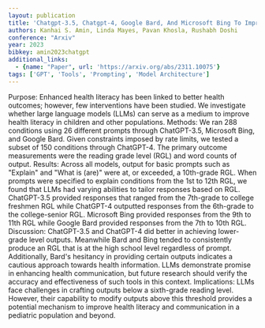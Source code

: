 ```yaml
---
layout: publication
title: 'Chatgpt-3.5, Chatgpt-4, Google Bard, And Microsoft Bing To Improve Health Literacy And Communication In Pediatric Populations And Beyond'
authors: Kanhai S. Amin, Linda Mayes, Pavan Khosla, Rushabh Doshi
conference: "Arxiv"
year: 2023
bibkey: amin2023chatgpt
additional_links:
  - {name: "Paper", url: 'https://arxiv.org/abs/2311.10075'}
tags: ['GPT', 'Tools', 'Prompting', 'Model Architecture']
---
```

Purpose: Enhanced health literacy has been linked to better health outcomes;
however, few interventions have been studied. We investigate whether large
language models (LLMs) can serve as a medium to improve health literacy in
children and other populations.
  Methods: We ran 288 conditions using 26 different prompts through
ChatGPT-3.5, Microsoft Bing, and Google Bard. Given constraints imposed by rate
limits, we tested a subset of 150 conditions through ChatGPT-4. The primary
outcome measurements were the reading grade level (RGL) and word counts of
output.
  Results: Across all models, output for basic prompts such as "Explain" and
"What is (are)" were at, or exceeded, a 10th-grade RGL. When prompts were
specified to explain conditions from the 1st to 12th RGL, we found that LLMs
had varying abilities to tailor responses based on RGL. ChatGPT-3.5 provided
responses that ranged from the 7th-grade to college freshmen RGL while
ChatGPT-4 outputted responses from the 6th-grade to the college-senior RGL.
Microsoft Bing provided responses from the 9th to 11th RGL while Google Bard
provided responses from the 7th to 10th RGL.
  Discussion: ChatGPT-3.5 and ChatGPT-4 did better in achieving lower-grade
level outputs. Meanwhile Bard and Bing tended to consistently produce an RGL
that is at the high school level regardless of prompt. Additionally, Bard's
hesitancy in providing certain outputs indicates a cautious approach towards
health information. LLMs demonstrate promise in enhancing health communication,
but future research should verify the accuracy and effectiveness of such tools
in this context.
  Implications: LLMs face challenges in crafting outputs below a sixth-grade
reading level. However, their capability to modify outputs above this threshold
provides a potential mechanism to improve health literacy and communication in
a pediatric population and beyond.
